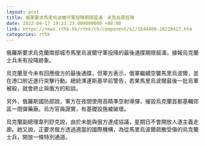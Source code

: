 ```yaml
---
layout: post
title: 俄軍要求馬里烏波爾守軍投降期限屆滿　未見烏軍投降
date: 2022-04-17 19:21:23.000000000 +08:00
link: https://news.rthk.hk/rthk/ch/component/k2/1644400-20220417.htm
categories: rthk
---
```


俄羅斯要求烏克蘭南部城市馬里烏波爾守軍投降的最後通牒期限屆滿，據報烏克蘭士兵未有投降跡象。

烏克蘭至今未有回應俄方的最後通牒，但軍方表示，俄軍繼續空襲馬里烏波爾，並在港口附近進行突擊行動。總統澤連斯基早前警告，若果馬里烏波爾最後一批烏軍被殺，就會終止與俄方的和談。

另外，俄羅斯國防部說，軍方在夜間使用高精準空射導彈，摧毀烏克蘭首都基輔郊區一間彈藥廠。烏方官員證實，有基礎設施被破壞。

烏克蘭副總理韋列舒克說，由於未能與俄方達成協議，星期日不會開放人道主義走廊。她又說，正要求俄方透過適當的國際機構，為從馬里烏波爾疏散受傷的烏克蘭士兵，開放一條特別通道。
